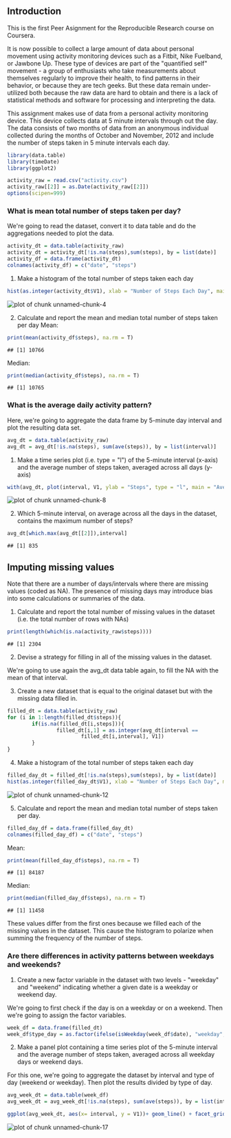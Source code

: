 ## Introduction

This is the first Peer Asignment for the Reproducible Research course on Coursera.

It is now possible to collect a large amount of data about personal movement using activity monitoring devices such as a Fitbit, Nike Fuelband, or Jawbone Up. These type of devices are part of the "quantified self" movement - a group of enthusiasts who take measurements about themselves regularly to improve their health, to find patterns in their behavior, or because they are tech geeks. But these data remain under-utilized both because the raw data are hard to obtain and there is a lack of statistical methods and software for processing and interpreting the data.

This assignment makes use of data from a personal activity monitoring device. This device collects data at 5 minute intervals through out the day. The data consists of two months of data from an anonymous individual collected during the months of October and November, 2012 and include the number of steps taken in 5 minute intervals each day.

```r
library(data.table)
library(timeDate)
library(ggplot2)
```




```r
activity_raw = read.csv("activity.csv")
activity_raw[[2]] = as.Date(activity_raw[[2]])
options(scipen=999)
```

### What is mean total number of steps taken per day?

We're going to read the dataset, convert it to data table and do the aggregations
needed to plot the data.


```r
activity_dt = data.table(activity_raw)
activity_dt = activity_dt[!is.na(steps),sum(steps), by = list(date)]
activity_df = data.frame(activity_dt)
colnames(activity_df) = c("date", "steps")
```

1. Make a histogram of the total number of steps taken each day


```r
hist(as.integer(activity_dt$V1), xlab = "Number of Steps Each Day", main = "Total Number of Steps Taken each Day")
```

![plot of chunk unnamed-chunk-4](figure/unnamed-chunk-4.png) 


2. Calculate and report the mean and median total number of steps taken per day
Mean:

```r
print(mean(activity_df$steps), na.rm = T)
```

```
## [1] 10766
```
Median:

```r
print(median(activity_df$steps), na.rm = T)
```

```
## [1] 10765
```

### What is the average daily activity pattern?
Here, we're going to aggregate the data frame by 5-minute day interval and plot the resulting data set.


```r
avg_dt = data.table(activity_raw)
avg_dt = avg_dt[!is.na(steps), sum(ave(steps)), by = list(interval)]
```

1. Make a time series plot (i.e. type = "l") of the 5-minute interval (x-axis) and the average number of steps taken, averaged across all days (y-axis)


```r
with(avg_dt, plot(interval, V1, ylab = "Steps", type = "l", main = "Average Steps by Day Interval"))
```

![plot of chunk unnamed-chunk-8](figure/unnamed-chunk-8.png) 


2. Which 5-minute interval, on average across all the days in the dataset, contains the maximum number of steps?


```r
avg_dt[which.max(avg_dt[[2]]),interval]
```

```
## [1] 835
```

## Imputing missing values

Note that there are a number of days/intervals where there are missing values (coded as NA). The presence of missing days may introduce bias into some calculations or summaries of the data.

1. Calculate and report the total number of missing values in the dataset (i.e. the total number of rows with NAs)


```r
print(length(which(is.na(activity_raw$steps))))
```

```
## [1] 2304
```

2. Devise a strategy for filling in all of the missing values in the dataset.

We're going to use again the avg_dt data table again, to fill the NA with the mean of that interval.

3. Create a new dataset that is equal to the original dataset but with the missing data filled in.



```r
filled_dt = data.table(activity_raw)
for (i in 1:length(filled_dt$steps)){
        if(is.na(filled_dt[i,steps])){
                filled_dt[i,1] = as.integer(avg_dt[interval == 
                        filled_dt[i,interval], V1])  
        }
}
```

4. Make a histogram of the total number of steps taken each day


```r
filled_day_dt = filled_dt[!is.na(steps),sum(steps), by = list(date)]
hist(as.integer(filled_day_dt$V1), xlab = "Number of Steps Each Day", main = "Total Number of Steps Taken each Day")
```

![plot of chunk unnamed-chunk-12](figure/unnamed-chunk-12.png) 

5. Calculate and report the mean and median total number of steps taken per day.


```r
filled_day_df = data.frame(filled_day_dt)
colnames(filled_day_df) = c("date", "steps")
```

Mean:

```r
print(mean(filled_day_df$steps), na.rm = T)
```

```
## [1] 84187
```
Median:

```r
print(median(filled_day_df$steps), na.rm = T)
```

```
## [1] 11458
```

These values differ from the first ones because we filled each of the missing values in the dataset. This cause the histogram to polarize when summing the frequency of the number of steps.


### Are there differences in activity patterns between weekdays and weekends?

1. Create a new factor variable in the dataset with two levels - "weekday" and "weekend" indicating whether a given date is a weekday or weekend day.

We're going to first check if the day is on a weekday or on a weekend. Then we're going to assign the factor variables.


```r
week_df = data.frame(filled_dt)
week_df$type_day = as.factor(ifelse(isWeekday(week_df$date), "weekday", "weekend"))
```

2. Make a panel plot containing a time series plot of the 5-minute interval and the average number of steps taken, averaged across all weekday days or weekend days.

For this one, we're going to aggregate the dataset by interval and type of day (weekend or weekday). Then plot the results divided by type of day.


```r
avg_week_dt = data.table(week_df)
avg_week_dt = avg_week_dt[!is.na(steps), sum(ave(steps)), by = list(interval, type_day)]

ggplot(avg_week_dt, aes(x= interval, y = V1))+ geom_line() + facet_grid(type_day ~ .) + ylab("Frequency") + ggtitle("5-minute interval distribution for weekdays and weekends.")
```

![plot of chunk unnamed-chunk-17](figure/unnamed-chunk-17.png) 
